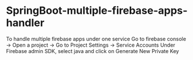 # SpringBoot-multiple-firebase-apps-handler
To handle multiple firebase apps under one service
Go to firebase console → Open a project → Go to Project Settings → Service Accounts Under Firebase admin SDK, select java and click on Generate New Private Key
